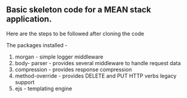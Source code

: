 <h2>
Basic skeleton code for a MEAN stack application.
</h2>
Here are the steps to be followed after cloning the code

The packages installed -

1) morgan  - simple logger middleware<br/>
2) body- parser - provides several middleware to handle request data<br/>
3) compression - provides response compression<br/>
4) method-override - provides DELETE and PUT HTTP verbs legacy support<br/>
5) ejs - templating engine

